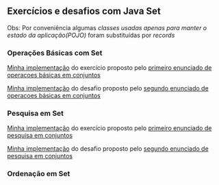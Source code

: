## Exercícios e desafios com Java Set

Obs: Por conveniência algumas *classes usadas apenas para manter o estado da aplicação(POJO)* foram substituídas por _records_

### Operações Básicas com Set
[Minha implementação](ConjuntoConvidados.java) do exercício proposto pelo [primeiro enunciado de operacoes básicas em conjuntos](https://github.com/cami-la/collections-java-api-2023/tree/master/out/production/collections-java-api-2023/main/java/set#1-conjunto-de-convidados)

[Minha implementação](ConjuntoPalavrasUnicas.java) do desafio proposto pelo [segundo enunciado de operacoes básicas em conjuntos](https://github.com/cami-la/collections-java-api-2023/tree/master/out/production/collections-java-api-2023/main/java/list#2-conjunto-de-palavras-únicas)

### Pesquisa em Set
[Minha implementação](AgendaContatos.java) do exercício proposto pelo [primeiro enunciado de pesquisa em conjuntos](https://github.com/cami-la/collections-java-api-2023/tree/master/out/production/collections-java-api-2023/main/java/set#1-agenda-de-contatos)

[Minha implementação](ListaTarefas.java) do desafio proposto pelo [segundo enunciado de pesquisa em conjuntos](https://github.com/cami-la/collections-java-api-2023/tree/master/out/production/collections-java-api-2023/main/java/set#2-lista-de-tarefas)

### Ordenação em Set